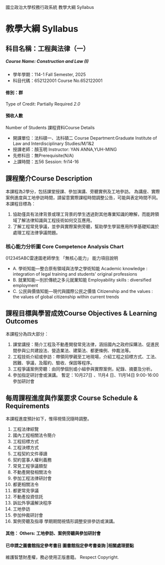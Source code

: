 國立政治大學校務行政系統 教學大綱 Syllabus
# 教學大綱 Syllabus
##  科目名稱：工程與法律（一） 
#####  Course Name: Construction and Law (I)
  * 學年學期：114-1 Fall Semester, 2025 
  * 科目代碼：652122001 Course No.652122001
#### 修別：群
Type of Credit: Partially Required 
_2.0_
#### 預收人數
Number of Students
課程資料Course Details
  * 開課單位：法科碩一、法科碩二 Course Department:Graduate Institute of Law and Interdisciplinary Studies/M/1&2 
  * 授課老師：顏玉明 Instructor: YAN ANNA,YUH-MING 
  * 先修科目：無Prerequisite(N/A)
  * 上課時間：五56 Session: fri14-16
##  課程簡介Course Description
本課程為2學分，包括課堂授課、參加演講、旁聽實例及工地參訪。
為講座、實際案例進度與工地參訪時間，請留意實際課程時間調整公告，可能與表定時間不同。
本課程目標為：   
1. 協助僅具有法律背景或理工背景的學生透過對其他專業知識的瞭解，而能跨領域了解法律知識與工程技術如何交互應用。   
2. 了解工程常見爭議，並參與實際案例旁聽，幫助學生學習應用所學基礎知識於處理工程法律爭議問題。
###  核心能力分析圖 Core Competence Analysis Chart
012345ABC雷達圖老師學生
「無核心能力」 
能力項目說明
  * A. 學術知能—整合原有領域與法學之學術知能 Academic knowledge : integration of legal training and students' original professions
  * B. 就業知能—別於傳統之多元就業知能 Employability skills : diversified employment
  * C. 公民與價值知能—現代與國際公民之價值 Citizenship and the values : the values of global citizenship within current trends
##  課程目標與學習成效Course Objectives & Learning Outcomes 
本課程分為四大部分：   
1. 課堂講授：簡介工程及不動產開發常見法律，涵括國內之政府採購法、促進民間參與公共建設法、營造業法、建築法、都更條例、仲裁法等。   
2. 工程技術介紹或參訪：帶領同學親至工地現場，介紹工程之招標方式、工法、困難、爭議，及履約、驗收、保固等程序。   
3. 工程爭議案例旁聽：由同學個別或小組參與實際案例，紀錄、摘要及分析。
4. 參加指定研討會或演講。
暫定：10月27日 、11月4 日、11月14日 9:00-16:00 參加研討會
##  每周課程進度與作業要求 Course Schedule & Requirements
本課程進度預計如下，惟得視情況隨時調整。   
1. 工程法律綜覽   
2. 國內工程相關法令簡介   
3. 工程招標方式   
4. 工程決標方式   
5. 工程契約文件導讀   
6. 契約當事人權利義務   
7. 常見工程爭議類型  
8. 不動產開發相關法令  
9. 參加工程法律研討會  
10. 都更相關法令   
11. 都更常見爭議   
12. 不動產投資信託  
13. 訴訟外爭議解決程序   
14. 工地參訪
15. 參加仲裁研討會
16. 案例旁聽及指導
學期期間視情形調整安排參訪或演講。
####  其他： Others: 工地參訪、案例旁聽與參加研討會 
####  已申請之圖書館指定參考書目  圖書館指定參考書查詢 |相關處理要點
維護智慧財產權，務必使用正版書籍。 Respect Copyright.